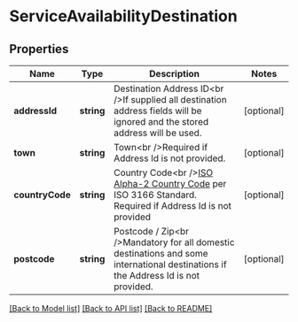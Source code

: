 # ServiceAvailabilityDestination

## Properties
Name | Type | Description | Notes
------------ | ------------- | ------------- | -------------
**addressId** | **string** | Destination Address ID&lt;br /&gt;If supplied all destination address fields will be ignored and the stored address will be used. | [optional] 
**town** | **string** | Town&lt;br /&gt;Required if Address Id is not provided. | [optional] 
**countryCode** | **string** | Country Code&lt;br /&gt;[ISO Alpha-2 Country Code](https://www.nationsonline.org/oneworld/country_code_list.htm)  per ISO 3166 Standard.  Required if Address Id is not provided | [optional] 
**postcode** | **string** | Postcode / Zip&lt;br /&gt;Mandatory for all domestic destinations and some international destinations if the Address Id is not provided. | [optional] 

[[Back to Model list]](../README.md#documentation-for-models) [[Back to API list]](../README.md#documentation-for-api-endpoints) [[Back to README]](../README.md)

